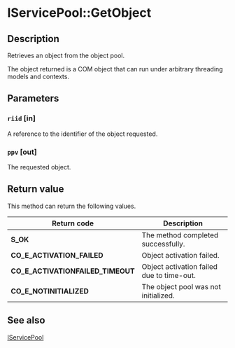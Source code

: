 # IServicePool::GetObject

## Description

Retrieves an object from the object pool.

The object returned is a COM object that can run under arbitrary threading models and contexts.

## Parameters

### `riid` [in]

A reference to the identifier of the object requested.

### `ppv` [out]

The requested object.

## Return value

This method can return the following values.

| Return code | Description |
| --- | --- |
| **S_OK** | The method completed successfully. |
| **CO_E_ACTIVATION_FAILED** | Object activation failed. |
| **CO_E_ACTIVATIONFAILED_TIMEOUT** | Object activation failed due to time-out. |
| **CO_E_NOTINITIALIZED** | The object pool was not initialized. |

## See also

[IServicePool](https://learn.microsoft.com/windows/desktop/api/comsvcs/nn-comsvcs-iservicepool)